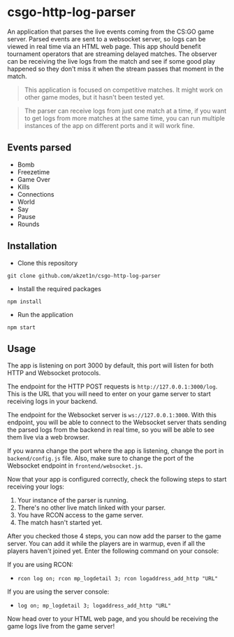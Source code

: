 # csgo-http-log-parser
An application that parses the live events coming from the CS:GO game server. Parsed events are sent to a websocket server, so logs can be viewed in real time via an HTML web page. This app should benefit tournament operators that are streaming delayed matches. The observer can be receiving the live logs from the match and see if some good play happened so they don't miss it when the stream passes that moment in the match.

> This application is focused on competitive matches. It might work on other game modes, but it hasn't been tested yet.

> The parser can receive logs from just one match at a time, if you want to get logs from more matches at the same time, you can run multiple instances of the app on different ports and it will work fine.

## Events parsed
- Bomb
- Freezetime
- Game Over
- Kills
- Connections
- World 
- Say
- Pause
- Rounds

## Installation
- Clone this repository
```
git clone github.com/akzet1n/csgo-http-log-parser
```
- Install the required packages
```
npm install
```
- Run the application
```
npm start
```

## Usage
The app is listening on port 3000 by default, this port will listen for both HTTP and Websocket protocols.

The endpoint for the HTTP POST requests is ``http://127.0.0.1:3000/log``. This is the URL that you will need to enter on your game server to start receiving logs in your backend.

The endpoint for the Websocket server is `ws://127.0.0.1:3000`. With this endpoint, you will be able to connect to the Websocket server thats sending the parsed logs from the backend in real time, so you will be able to see them live via a web browser.

If you wanna change the port where the app is listening, change the port in ``backend/config.js`` file. Also, make sure to change the port of the Websocket endpoint in ``frontend/websocket.js``.

Now that your app is configured correctly, check the following steps to start receiving your logs:

1. Your instance of the parser is running.
2. There's no other live match linked with your parser.
3. You have RCON access to the game server.
4. The match hasn't started yet.

After you checked those 4 steps, you can now add the parser to the game server. You can add it while the players are in warmup, even if all the players haven't joined yet. Enter the following command on your console:

If you are using RCON:
- ```rcon log on; rcon mp_logdetail 3; rcon logaddress_add_http "URL"```

If you are using the server console:
- ```log on; mp_logdetail 3; logaddress_add_http "URL"```

Now head over to your HTML web page, and you should be receiving the game logs live from the game server!